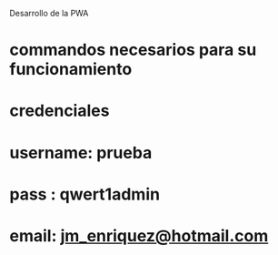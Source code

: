 Desarrollo de la PWA
# commandos necesarios para su funcionamiento

# credenciales
# username: prueba
# pass : qwert1admin
# email: jm_enriquez@hotmail.com


